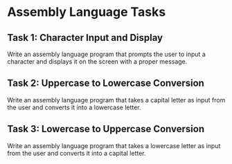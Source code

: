 # Assembly Language Tasks

## Task 1: Character Input and Display  
Write an assembly language program that prompts the user to input a character and displays it on the screen with a proper message.  

## Task 2: Uppercase to Lowercase Conversion  
Write an assembly language program that takes a capital letter as input from the user and converts it into a lowercase letter.  

## Task 3: Lowercase to Uppercase Conversion  
Write an assembly language program that takes a lowercase letter as input from the user and converts it into a capital letter.  
